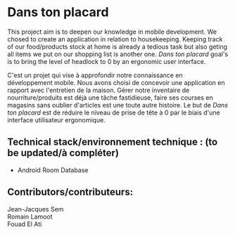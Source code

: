 # Dans ton placard

This project aim is to deepen our knowledge in mobile development. We chosed to create an application in relation to housekeeping. Keeping track of our food/products stock at home is already a tedious task but also geting all items we put on our shopping list is another one.  *Dans ton placard* goal's is to bring the level of headlock to 0 by an ergonomic user interface. 


C'est un projet qui vise à approfondir notre connaissance en développement mobile. Nous avons choisi de concevoir une application en rapport avec l'entretien de la maison. Gérer notre inventaire de nourriture/produits est déjà une tâche fastidieuse, faire ses courses en magasins sans oublier d'articles est une toute autre histoire. Le but de *Dans ton placard* est de réduire le niveau de prise de tête à 0 par le biais d'une interface utilisateur ergonomique.

**Technical stack/environnement technique :** (to be updated/à compléter)
----
- Android Room Database




**Contributors/contributeurs:**
----

Jean-Jacques Sem  
Romain Lamoot  
Fouad El Ati  
